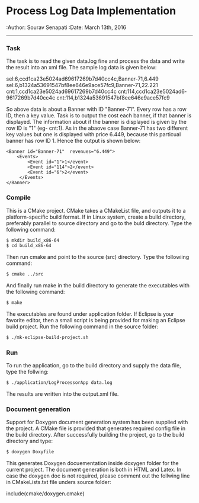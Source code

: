 Process Log Data Implementation
================================
:Author: Sourav Senapati
:Date:   March 13th, 2016

-----------------

### Task

The task is to read the given data.log fine and process the data and write the result into an xml file. The sample log data is given below:

sel:6,ccd1ca23­e502­4ad6­9617­269b7d40cc4c,Banner­-71,6.449
sel:6,b1324a53­6915­47bf­8ee6­46e9ace57fc9,Banner­-71,22.221
cnt:1,ccd1ca23­e502­4ad6­9617­269b7d40cc4c
cnt:114,ccd1ca23­e502­4ad6­9617­269b7d40cc4c
cnt:114,b1324a53­6915­47bf­8ee6­46e9ace57fc9

So above data is about a Banner with ID "Banner-71". Every row has a row ID, then a key value. Task is to output the cost each banner, if that banner is displayed. The information about if the banner is displayed is given by the row ID is "1" (eg- cnt:1). As in the abaove case Banner-71 has two different key values but one is displayed with price 6.449, because this particual banner has row ID 1. Hence the output is shown below:

    <Banner id="Banner­-71"  revenues="6.449">
        <Events>
            <Event id="1">1</event>
            <Event id="114">2</event>
            <Event id="6">2</event>
         </Events>
    </Banner>
 

### Compile 

This is a CMake project. CMake takes a CMakeList file, and outputs it to a platform-specific build format. If in Linux system, create a build directory, preferably parallel to source directory and go to the buld directory. Type the following command:

```sh
$ mkdir build_x86-64
$ cd build_x86-64
```
Then run cmake and point to the source (src) directory. Type the followiing command:
```sh
$ cmake ../src
```
And finally run make in the build directory to generate the executables with the following command:
```sh
$ make
```
The executables are found under application folder.
If Eclipse is your favorite editor, then a small script is being provided for making an Eclipse build project. Run the following command in the source folder:
```sh
$ ./mk-eclipse-build-project.sh
```
### Run

To run the application, go to the build directory and supply the data file, type the follwing:
```sh
$ ./application/LogProcessorApp data.log
```
The results are written into the output.xml file.

### Document generation

Support for Doxygen document generation system has been supplied with the project. A CMake file is
provided that generates required config file in the build directory. After successfully building the project, go to the build directory and type:
```sh
$ doxygen Doxyfile
```
This generates Doxygen docuementation inside doxygen folder for the current project. The document generation is both in HTML and Latex. In case the doxygen doc is not required, please comment out the follwing line in 
CMakeLists.txt file unders source folder:

include(cmake/doxygen.cmake)
